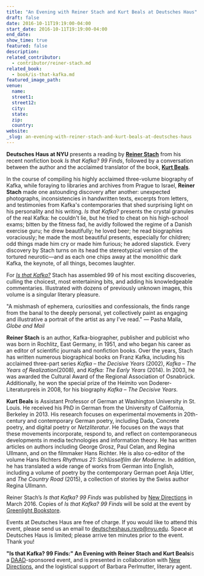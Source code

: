 ```yaml
---
title: "An Evening with Reiner Stach and Kurt Beals at Deutsches Haus"
draft: false
date: 2016-10-11T19:19:00-04:00
start_date: 2016-10-11T19:19:00-04:00
end_date:
show_time: true
featured: false
description:
related_contributor:
  - contributor/reiner-stach.md
related_book:
  - book/is-that-kafka.md
featured_image_path:
venue:
  name:
  street1:
  street12:
  city:
  state:
  zip:
  country:
website:
_slug: an-evening-with-reiner-stach-and-kurt-beals-at-deutsches-haus
---
```


**Deutsches Haus at NYU** presents a reading by [**Reiner Stach**](http://www.reinerstach.de/) from his recent nonfiction book _Is that Kafka? 99 Finds_, followed by a conversation between the author and the acclaimed translator of the book, [**Kurt Beals**](https://kurtbeals.com/).

In the course of compiling his highly acclaimed three-volume biography of Kafka, while foraying to libraries and archives from Prague to Israel, **Reiner Stach** made one astounding discovery after another: unexpected photographs, inconsistencies in handwritten texts, excerpts from letters, and testimonies from Kafka's contemporaries that shed surprising light on his personality and his writing. _Is that Kafka?_ presents the crystal granules of the real Kafka: he couldn't lie, but he tried to cheat on his high-school exams; bitten by the fitness fad, he avidly followed the regime of a Danish exercise guru; he drew beautifully; he loved beer; he read biographies voraciously; he made the most beautiful presents, especially for children; odd things made him cry or made him furious; he adored slapstick. Every discovery by Stach turns on its head the stereotypical version of the tortured neurotic—and as each one chips away at the monolithic dark Kafka, the keynote, of all things, becomes laughter.

For _[Is that Kafka?](http://www.ndbooks.com/book/is-that-kafka/)_ Stach has assembled 99 of his most exciting discoveries, culling the choicest, most entertaining bits, and adding his knowledgeable commentaries. Illustrated with dozens of previously unknown images, this volume is a singular literary pleasure.

"A mishmash of ephemera, curiosities and confessionals, the finds range from the banal to the deeply personal, yet collectively paint as engaging and illustrative a portrait of the artist as any I’ve read."
— Pasha Malla, _Globe and Mail_

**Reiner Stach** is an author, Kafka-biographer, publisher and publicist who was born in Rochlitz, East Germany, in 1951, and who began his career as an editor of scientific journals and nonfiction books. Over the years, Stach has written numerous biographical books on Franz Kafka, including his acclaimed three-part series _Kafka – the Decisive Years_ (2002), _Kafka – The Years of Realization_(2008), and _Kafka: The Early Years_ (2014). In 2003, he was awarded the Cultural Award of the Regional Association of Osnabrück. Additionally, he won the special prize of the Heimito von Doderer-Literaturpreis in 2008, for his biography _Kafka – The Decisive Years._

**Kurt Beals** is Assistant Professor of German at Washington University in St. Louis. He received his PhD in German from the University of California, Berkeley in 2013. His research focuses on experimental movements in 20th-century and contemporary German poetry, including Dada, Concrete poetry, and digital poetry or _Netzliteratur_. He focuses on the ways that these movements incorporate, respond to, and reflect on contemporaneous developments in media technologies and information theory. He has written articles on authors including George Grosz, Paul Celan, and Regina Ullmann, and on the filmmaker Hans Richter. He is also co-editor of the volume Hans Richters _Rhythmus 21: Schlüsselfilm der Moderne_. In addition, he has translated a wide range of works from German into English, including a volume of poetry by the contemporary German poet Anja Utler, and _The Country Road_ (2015), a collection of stories by the Swiss author Regina Ullmann.

Reiner Stach’s _Is that Kafka? 99 Finds_ was published by [New Directions](http://www.ndbooks.com/) in March 2016. Copies of _Is that Kafka? 99 Finds_ will be sold at the event by [Greenlight Bookstore](http://www.greenlightbookstore.com/).

Events at Deutsches Haus are free of charge. If you would like to attend this event, please send us an email to [deutscheshaus.rsvp@nyu.edu](http://deutscheshaus.as.nyu.edu/object/deutscheshaus.rsvp@nyu.edu). Space at Deutsches Haus is limited; please arrive ten minutes prior to the event. Thank you!

**"Is that Kafka? 99 Finds:" An Evening with Reiner Stach and Kurt Beals**is a [DAAD](https://www.daad.de/en/)-sponsored event, and is presented in collaboration with [New Directions](http://www.ndbooks.com/), and the logistical support of Barbara Perlmutter, literary agent.

